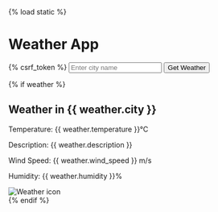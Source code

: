 <!DOCTYPE html>
<html lang="en">
<head>
    <meta charset="UTF-8">
    <meta name="viewport" content="width=device-width, initial-scale=1.0">
    <title>Weather App</title>
    {% load static %}
    <link rel="stylesheet" type="text/css" href="{% static 'weather/css/main.css' %}">
    
</head>

<body>
    <h1>Weather App</h1>
    <form method="post" action="">
        {% csrf_token %}
        <input type="text" name="city" placeholder="Enter city name">
        <button type="submit">Get Weather</button>
    </form>
    {% if weather %}
        <div>
            <div class="container">
                <h2>Weather in {{ weather.city }}</h2>
                <p>Temperature: {{ weather.temperature }}°C</p>
                <p>Description: {{ weather.description }}</p>
                <p>Wind Speed: {{ weather.wind_speed }} m/s</p>
                <p>Humidity: {{ weather.humidity }}%</p>
                <img src="http://openweathermap.org/img/wn/{{ weather.icon }}@2x.png" alt="Weather icon">
            </div>
        </div>
    {% endif %}
</body>
</html>
